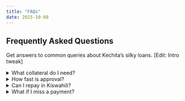 ```yaml
---
title: "FAQs"
date: 2025-10-08
---
```

<section class="page-section">
  <h1>Frequently Asked Questions</h1>
  <p>Get answers to common queries about Kechita’s silky loans. [Edit: Intro tweak]</p>

  <details><summary>What collateral do I need?</summary><p>None! We accept M-Pesa statements or business proof.</p></details>
  <details><summary>How fast is approval?</summary><p>98% approved within 24 hours—silky smooth!</p></details>
  <details><summary>Can I repay in Kiswahili?</summary><p>Yes, our USSD *123# supports bilingual options.</p></details>
  <details><summary>What if I miss a payment?</summary><p>We offer flexible plans—contact us at 0800-123-456.</p></details>
  <!-- Add 11 more (e.g., rates, eligibility, referral rewards) -->
</section>
